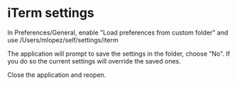 iTerm settings
==============

In Preferences/General, enable "Load preferences from custom folder" and use
	/Users/mlopez/self/settings/iterm

The application will prompt to save the settings in the folder, choose "No". If you do so the current settings will override the saved ones.

Close the application and reopen.
